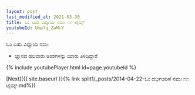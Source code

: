 ```yaml
---
layout: post
last_modified_at: 2021-03-30
title: ಓಂ ಬಹು ವಿಧ್ಯಾಯ ನಮಃ ೧೧ ಟೈಮ್ಸ್
youtubeId: Ump7g_ZaMcY
---
```

 
 
 ಓಂ ಬಹು ವಿಧ್ಯಾಯ ನಮಃ  
 
 -  ಜ್ಞಾನದ ಹಲವಾರು ಅಂಶಗಳನ್ನು ಯಾರು ತಿಳಿದಿದ್ದಾರೆ 
 
  
 
  
 
 
 
 
 
 


{% include youtubePlayer.html id=page.youtubeId %}
 
[Next]({{ site.baseurl }}{% link  split1/_posts/2014-04-22-ಓಂ ದರ್ಭಚರಿಣೆ ನಮಃ ೧೧ ಟೈಮ್ಸ್.md%})
 
